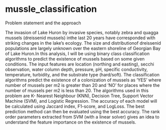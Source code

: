 # mussle_classification

Problem statement and the approach 


The invasion of Lake Huron by invasive species, notably zebra and quagga mussels (dreissenid mussels) inthe last 20 years have corresponded with striking changes in the lake’s ecology.  The size and distributionof dreissenid populations are largely unknown over the eastern shoreline of Georgian Bay of Lake Huron.In this analysis, I will be using binary class classification algorithms to predict the existence of mussels based on some given conditions. The input features are location (northing and easting), secchi observation, water column depth, pressure, pH, specific conductivity, temperature, turbidity, and the substrate type (hard/soft). The classification algorithms predict the existence of a colonization of mussels as ‘YES’ where number of mussels per m2 is greater than 20 and ‘NO’ for places where the number of mussels per m2 is less than 20. The algorithms used in this problem are K- Nearest Neighbour (KNN), Decision Tree, Support Vector Machine (SVM), and Logistic Regression. The accuracy of each model will be calculated using Jaccard index, F1-score, and LogLoss. The best prediction method can then be evaluated using the best accuracy. The rank order parameters extracted from SVM (with a linear solver) gives an idea to understand the feature importance on the existence of mussels. 
